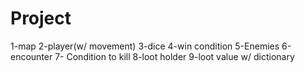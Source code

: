 # Project
1-map
2-player(w/ movement)
3-dice
4-win condition
5-Enemies
6-encounter 
7- Condition to kill
8-loot holder
9-loot value w/ dictionary
